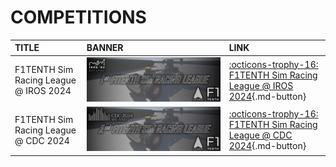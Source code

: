# COMPETITIONS

| TITLE                                 | BANNER                                                           | LINK                                                                             |
|:--------------------------------------|:-----------------------------------------------------------------|:---------------------------------------------------------------------------------|
| F1TENTH Sim Racing League @ IROS 2024 | ![](../../assets/images/F1TENTH-Sim-Racing-League-IROS-2024.png) | [:octicons-trophy-16: F1TENTH Sim Racing League @ IROS 2024](https://autodrive-ecosystem.github.io/competitions/f1tenth-sim-racing-iros-2024/){.md-button} |
| F1TENTH Sim Racing League @ CDC 2024  | ![](../../assets/images/F1TENTH-Sim-Racing-League-CDC-2024.png)  | [:octicons-trophy-16: F1TENTH Sim Racing League @ CDC 2024](https://autodrive-ecosystem.github.io/competitions/f1tenth-sim-racing-cdc-2024/){.md-button} |